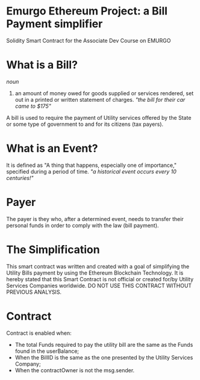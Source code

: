 # Emurgo Ethereum Project: a Bill Payment simplifier
Solidity Smart Contract for the Associate Dev Course on EMURGO

# What is a Bill?
_noun_
1. an amount of money owed for goods supplied or services rendered, set out in a printed or written statement of charges.
_"the bill for their car came to $175"_

A bill is used to require the payment of Utility services offered by the State or some type of government to and for its citizens (tax payers).

# What is an Event?
It is defined as "A thing that happens, especially one of importance," specified during a period of time.
_"a historical event occurs every 10 centuries!"_

# Payer
The payer is they who, after a determined event, needs to transfer their personal funds in order to comply with the law (bill payment).

# The Simplification
This smart contract was written and created with a goal of simplifying the Utility Bills payment by using the Ethereum Blockchain Technology. It is hereby stated that this Smart Contract is not official or created for/by Utility Services Companies worldwide. DO NOT USE THIS CONTRACT WITHOUT PREVIOUS ANALYSIS.

# Contract
Contract is enabled when:
- The total Funds required to pay the utility bill are the same as the Funds found in the userBalance;
- When the BillID is the same as the one presented by the Utility Services Company;
- When the contractOwner is not the msg.sender.

